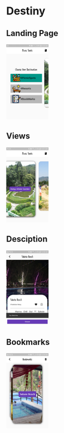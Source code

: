 # Destiny

## Landing Page
<img src = "Screenshots/Choosing.jpg" height = "200">

## Views
<img src = "Screenshots/view.jpg" height = "200">

## Desciption
<img src = "Screenshots/description.jpg" height = "200">

## Bookmarks
<img src = "Screenshots/bookmarks.jpg" height = "200">
